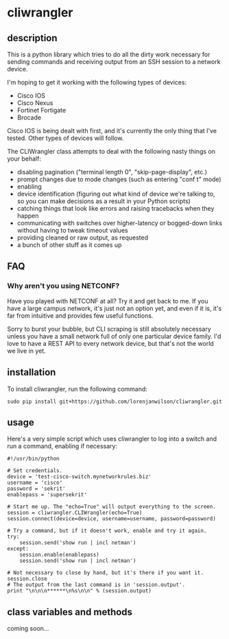 # cliwrangler

## description

This is a python library which tries to do all the dirty work necessary for
sending commands and receiving output from an SSH session to a network device.

I'm hoping to get it working with the following types of devices:

- Cisco IOS
- Cisco Nexus
- Fortinet Fortigate
- Brocade

Cisco IOS is being dealt with first, and it's currently the only thing that
I've tested. Other types of devices will follow.

The CLIWrangler class attempts to deal with the following nasty things on your behalf:

- disabling pagination ("terminal length 0", "skip-page-display", etc.)
- prompt changes due to mode changes (such as entering "conf t" mode)
- enabling
- device identification (figuring out what kind of device we're talking to, so you can make decisions as a result in your Python scripts)
- catching things that look like errors and raising tracebacks when they happen
- communicating with switches over higher-latency or bogged-down links without having to tweak timeout values
- providing cleaned or raw output, as requested
- a bunch of other stuff as it comes up

## FAQ

### Why aren't you using NETCONF?

Have you played with NETCONF at all? Try it and get back to me. If you have a
large campus network, it's just not an option yet, and even if it is, it's far
from intuitive and provides few useful functions. 

Sorry to burst your bubble, but CLI scraping is still absolutely necessary
unless you have a small network full of only one particular device family. I'd
love to have a REST API to every network device, but that's not the world we
live in yet.

## installation

To install cliwrangler, run the following command:

    sudo pip install git+https://github.com/lorenjanwilson/cliwrangler.git

## usage

Here's a very simple script which uses cliwrangler to log into a switch and run a command, enabling if necessary:

    #!/usr/bin/python
    
    # Set credentials.
    device = 'test-cisco-switch.mynetworkrules.biz'
    username = 'cisco'
    password = 'sekrit'
    enablepass = 'supersekrit'
    
    # Start me up. The "echo=True" will output everything to the screen.
    session = cliwrangler.CLIWrangler(echo=True)
    session.connect(device=device, username=username, password=password)
    
    # Try a command, but if it doesn't work, enable and try it again.
    try:
        session.send('show run | incl netman')
    except:
        session.enable(enablepass)
        session.send('show run | incl netman')
    
    # Not necessary to close by hand, but it's there if you want it.
    session.close
    # The output from the last command is in 'session.output'.
    print "\n\n\n******\n%s\n\n" % (session.output)

## class variables and methods

coming soon...
